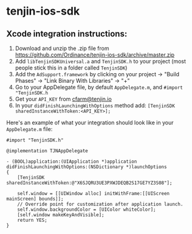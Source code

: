 tenjin-ios-sdk
==============

Xcode integration instructions:
-------------------------------
1. Download and unzip the .zip file from https://github.com/Ordinance/tenjin-ios-sdk/archive/master.zip
2. Add `libTenjinSDKUniversal.a` and `TenjinSDK.h` to your project (most people stick this in a folder called `TenjinSDK`)
3. Add the `AdSupport.framework` by clicking on your project -> "Build Phases" -> "Link Binary With Libraries" -> "+"
4. Go to your AppDelegate file, by default `AppDelegate.m`, and `#import "TenjinSDK.h`
5. Get your `API_KEY` from cfarm@tenjin.io
6. In your `didFinishLaunchingWithOptions` method add: `[TenjinSDK sharedInstanceWithToken:<API_KEY>];`

Here's an example of what your integration should look like in your `AppDelegate.m` file:

```
#import "TenjinSDK.h"

@implementation TJNAppDelegate

- (BOOL)application:(UIApplication *)application didFinishLaunchingWithOptions:(NSDictionary *)launchOptions
{
    [TenjinSDK sharedInstanceWithToken:@"X6SJQRU3UE3PXWJDEQB2S17GE7YZ3S08"];
    
    self.window = [[UIWindow alloc] initWithFrame:[[UIScreen mainScreen] bounds]];
    // Override point for customization after application launch.
    self.window.backgroundColor = [UIColor whiteColor];
    [self.window makeKeyAndVisible];
    return YES;
}
```
